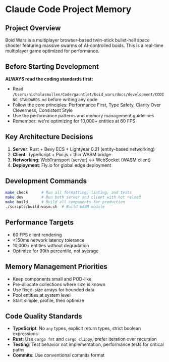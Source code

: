 # Claude Code Project Memory

## Project Overview
Boid Wars is a multiplayer browser-based twin-stick bullet-hell space shooter featuring massive swarms of AI-controlled boids. This is a real-time multiplayer game optimized for performance.

## Before Starting Development

**ALWAYS read the coding standards first:**
- Read `/Users/nicholasmullen/Code/gauntlet/boid_wars/docs/development/CODING_STANDARDS.md` before writing any code
- Follow the core principles: Performance First, Type Safety, Clarity Over Cleverness, Consistent Style
- Use the performance patterns and memory management guidelines
- Remember: we're optimizing for 10,000+ entities at 60 FPS

## Key Architecture Decisions
1. **Server**: Rust + Bevy ECS + Lightyear 0.21 (entity-based networking)
2. **Client**: TypeScript + Pixi.js + thin WASM bridge
3. **Networking**: WebTransport (server) ↔ WebSocket (WASM client)
4. **Deployment**: Fly.io for global edge deployment

## Development Commands
```bash
make check      # Run all formatting, linting, and tests
make dev        # Run both server and client with hot reload
make build      # Build all components for production
./scripts/build-wasm.sh  # Build WASM module
```

## Performance Targets
- 60 FPS client rendering
- <150ms network latency tolerance
- 10,000+ entities without degradation
- Optimize for 90th percentile, not average

## Memory Management Priorities
- Keep components small and POD-like
- Pre-allocate collections where size is known
- Use fixed-size arrays for bounded data
- Pool entities at system level
- Start simple, profile, then optimize

## Code Quality Standards
- **TypeScript**: No `any` types, explicit return types, strict boolean expressions
- **Rust**: Use `cargo fmt` and `cargo clippy`, prefer iteration over recursion
- **Testing**: Test behavior not implementation, performance tests for critical paths
- **Commits**: Use conventional commits format
